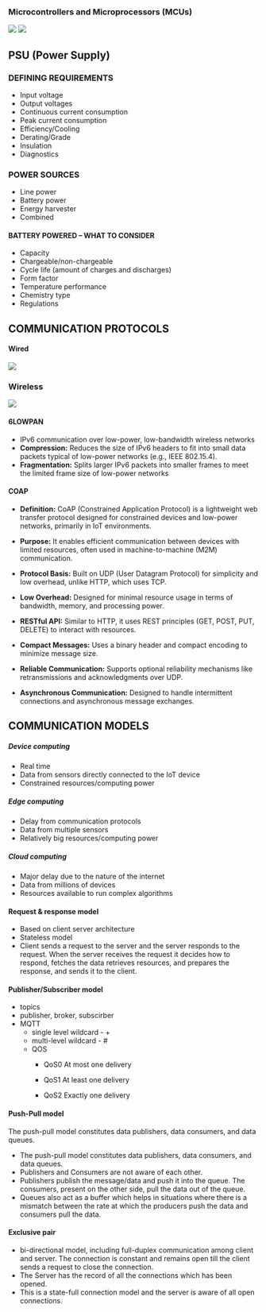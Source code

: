 
### Microcontrollers and Microprocessors (MCUs)
![](images/Pasted%20image%2020241216191517.png)
![](images/Pasted%20image%2020241216191455.png)


## PSU (Power Supply)

### DEFINING REQUIREMENTS
 - Input voltage
 - Output voltages
 - Continuous current consumption
 - Peak current consumption
 - Efficiency/Cooling
 - Derating/Grade
 - Insulation
 - Diagnostics
### POWER SOURCES
- Line power
- Battery power
- Energy harvester
- Combined

#### BATTERY POWERED – WHAT TO CONSIDER
- Capacity
- Chargeable/non-chargeable
- Cycle life (amount of charges and discharges)
- Form factor
- Temperature performance
- Chemistry type
- Regulations
## COMMUNICATION PROTOCOLS
#### Wired
![](images/Pasted%20image%2020241216181900.png)

### Wireless
![](images/Pasted%20image%2020241216181942.png)

#### 6LOWPAN
- IPv6 communication over low-power, low-bandwidth wireless networks
- **Compression:** Reduces the size of IPv6 headers to fit into small data packets typical of low-power networks (e.g., IEEE 802.15.4).
- **Fragmentation:** Splits larger IPv6 packets into smaller frames to meet the limited frame size of low-power networks

#### COAP
- **Definition:** CoAP (Constrained Application Protocol) is a lightweight web transfer protocol designed for constrained devices and low-power networks, primarily in IoT environments.
- **Purpose:** It enables efficient communication between devices with limited resources, often used in machine-to-machine (M2M) communication.
- **Protocol Basis:** Built on UDP (User Datagram Protocol) for simplicity and low overhead, unlike HTTP, which uses TCP.

- **Low Overhead:** Designed for minimal resource usage in terms of bandwidth, memory, and processing power.
- **RESTful API:** Similar to HTTP, it uses REST principles (GET, POST, PUT, DELETE) to interact with resources.
- **Compact Messages:** Uses a binary header and compact encoding to minimize message size.
- **Reliable Communication:** Supports optional reliability mechanisms like retransmissions and acknowledgments over UDP.
- **Asynchronous Communication:** Designed to handle intermittent connections and asynchronous message exchanges.

## COMMUNICATION MODELS

##### Device computing
- Real time
- Data from sensors directly connected to the IoT device
- Constrained resources/computing power
##### Edge computing
- Delay from communication protocols
- Data from multiple sensors
- Relatively big resources/computing power
##### Cloud computing
- Major delay due to the nature of the internet
- Data from millions of devices
- Resources available to run complex algorithms

#### Request & response model
- Based on client server architecture
- Stateless model
- Client sends a request to the server and the server responds to the request. When the
server receives the request it decides how to respond, fetches the data retrieves
resources, and prepares the response, and sends it to the client.

#### Publisher/Subscriber model
- topics
- publisher, broker, subscirber
- MQTT
	- single level wildcard - +
	- multi-level wildcard - #
	- QOS
		- QoS0 At most one delivery
		- QoS1 At least one delivery

		- QoS2 Exactly one delivery

#### Push-Pull model
The push-pull model constitutes data publishers, data consumers, and data queues.
- The push-pull model constitutes data publishers, data consumers, and data queues.
- Publishers and Consumers are not aware of each other.
- Publishers publish the message/data and push it into the queue. The consumers,
present on the other side, pull the data out of the queue. 
- Queues also act as a buffer which helps in situations where there is a mismatch
between the rate at which the producers push the data and consumers pull the data.
#### Exclusive pair
- bi-directional model, including full-duplex communication among client and
server. The connection is constant and remains open till the client sends a request to
close the connection.
- The Server has the record of all the connections which has been opened.
- This is a state-full connection model and the server is aware of all open
connections.


